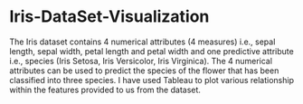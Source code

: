 # Iris-DataSet-Visualization
The Iris dataset contains 4 numerical attributes (4 measures) i.e., sepal length, sepal width, petal length and petal width and one predictive attribute i.e., species (Iris Setosa, Iris Versicolor, Iris Virginica). The 4 numerical attributes can be used to predict the species of the flower that has been classified into three species. 
I have used Tableau to plot various relationship within the features provided to us from the dataset. 
